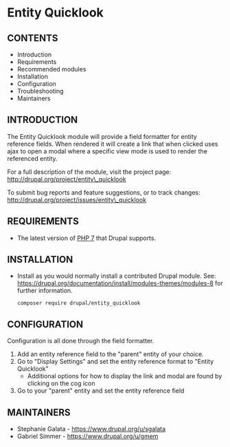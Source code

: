 Entity Quicklook
================

CONTENTS
--------

-   Introduction
-   Requirements
-   Recommended modules
-   Installation
-   Configuration
-   Troubleshooting
-   Maintainers

INTRODUCTION
------------

The Entity Quicklook module will provide a field formatter for entity
reference fields. When rendered it will create a link that when clicked
uses ajax to open a modal where a specific view mode is used to render
the referenced entity.

For a full description of the module, visit the project page:
http://drupal.org/project/entity\_quicklook

To submit bug reports and feature suggestions, or to track changes:
http://drupal.org/project/issues/entity\_quicklook

REQUIREMENTS
------------

-   The latest version of [PHP
    7](https://www.drupal.org/docs/8/system-requirements/php-requirements)
    that Drupal supports.

INSTALLATION
------------

-   Install as you would normally install a contributed Drupal module.
    See:
    https://drupal.org/documentation/install/modules-themes/modules-8
    for further information.

        composer require drupal/entity_quicklook

CONFIGURATION
-------------

Configuration is all done through the field formatter.

1.  Add an entity reference field to the "parent" entity of your choice.
2.  Go to "Display Settings" and set the entity reference format to
    "Entity Quicklook"
    -   Additional options for how to display the link and modal are
        found by clicking on the cog icon
3.  Go to your "parent" entity and set the entity reference field

MAINTAINERS
-----------

-   Stephanie Galata - https://www.drupal.org/u/sgalata
-   Gabriel Simmer - https://www.drupal.org/u/gmem
